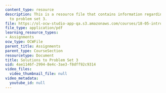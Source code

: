 ```yaml
---
content_type: resource
description: This is a resource file that contains information regarding solutions
  to problem set 3.
file: https://ol-ocw-studio-app-qa.s3.amazonaws.com/courses/18-05-introduction-to-probability-and-statistics-spring-2014/4ae1146f29948e4c3ae3f8dff92c9314_MIT18_05S14_ps3_solutions.pdf
file_type: application/pdf
learning_resource_types:
- Assignments
ocw_type: OCWFile
parent_title: Assignments
parent_type: CourseSection
resourcetype: Document
title: Solutions to Problem Set 3
uid: 4ae1146f-2994-8e4c-3ae3-f8dff92c9314
video_files:
  video_thumbnail_file: null
video_metadata:
  youtube_id: null
---
```

